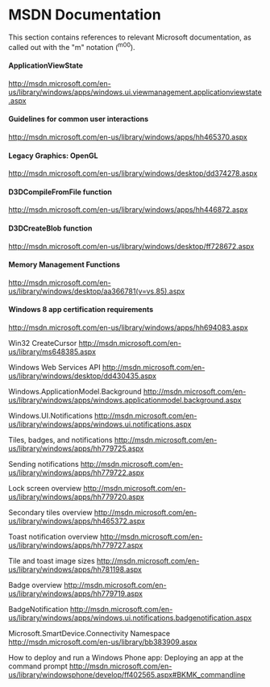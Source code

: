 # MSDN Documentation

This section contains references to relevant Microsoft documentation, as called out with the "m" notation (<sup>m00</sup>).

#### ApplicationViewState
http://msdn.microsoft.com/en-us/library/windows/apps/windows.ui.viewmanagement.applicationviewstate.aspx

#### Guidelines for common user interactions
http://msdn.microsoft.com/en-us/library/windows/apps/hh465370.aspx

#### Legacy Graphics: OpenGL
http://msdn.microsoft.com/en-us/library/windows/desktop/dd374278.aspx

#### D3DCompileFromFile function
http://msdn.microsoft.com/en-us/library/windows/apps/hh446872.aspx

#### D3DCreateBlob function
http://msdn.microsoft.com/en-us/library/windows/desktop/ff728672.aspx

#### Memory Management Functions
http://msdn.microsoft.com/en-us/library/windows/desktop/aa366781(v=vs.85).aspx

#### Windows 8 app certification requirements
http://msdn.microsoft.com/en-us/library/windows/apps/hh694083.aspx

Win32 CreateCursor
http://msdn.microsoft.com/en-us/library/ms648385.aspx

Windows Web Services API
http://msdn.microsoft.com/en-us/library/windows/desktop/dd430435.aspx

Windows.ApplicationModel.Background
http://msdn.microsoft.com/en-us/library/windows/apps/windows.applicationmodel.background.aspx

Windows.UI.Notifications
http://msdn.microsoft.com/en-us/library/windows/apps/windows.ui.notifications.aspx

Tiles, badges, and notifications
http://msdn.microsoft.com/en-us/library/windows/apps/hh779725.aspx

Sending notifications
http://msdn.microsoft.com/en-us/library/windows/apps/hh779722.aspx

Lock screen overview
http://msdn.microsoft.com/en-us/library/windows/apps/hh779720.aspx

Secondary tiles overview
http://msdn.microsoft.com/en-us/library/windows/apps/hh465372.aspx

Toast notification overview
http://msdn.microsoft.com/en-us/library/windows/apps/hh779727.aspx

Tile and toast image sizes
http://msdn.microsoft.com/en-us/library/windows/apps/hh781198.aspx

Badge overview
http://msdn.microsoft.com/en-us/library/windows/apps/hh779719.aspx

BadgeNotification
http://msdn.microsoft.com/en-us/library/windows/apps/windows.ui.notifications.badgenotification.aspx

Microsoft.SmartDevice.Connectivity Namespace
http://msdn.microsoft.com/en-us/library/bb383909.aspx

How to deploy and run a Windows Phone app: Deploying an app at the command prompt
http://msdn.microsoft.com/en-us/library/windowsphone/develop/ff402565.aspx#BKMK_commandline

